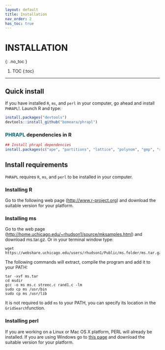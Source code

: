 ```yaml
---
layout: default
title: Installation
nav_order: 2
has_toc: true
---
```


# INSTALLATION
{: .no_toc }

1. TOC
{:toc}
---

## Quick install
If you have installed `R`, `ms`, and `perl` in your computer, go ahead and install `PHRAPL`!. Launch R and type:

```r
install.packages("devtools")
devtools::install_github("bomeara/phrapl")
```

### **<font color='#006579'>PHRAPL</font>** dependencies in R

```r
## Install phrapl dependencies
install.packages(c("ape", "partitions", "lattice", "polynom", "gmp", "rgenoud","parallel", "optimx", "igraph", "numDeriv", "nloptr", "Matrix", "rgl", "RColorBrewer", "binom", "diagram", "P2C2M"))
```

## Install requirements
`PHRAPL` requires `R`, `ms`, and `perl` to be installed in your computer. 

### Installing R
Go to the following web page (http://www.r-project.org) and download the suitable version for your platform.

### Installing ms
Go to the web page (http://home.uchicago.edu/~rhudson1/source/mksamples.html) and download ms.tar.gz.
Or in your terminal window type: 

```
wget https://webshare.uchicago.edu/users/rhudson1/Public/ms.folder/ms.tar.gz
```

The following commands will extract, compile the program and add it to your PATH:
```
tar -xvf ms.tar
cd msdir
gcc -o ms ms.c streec.c rand1.c -lm
sudo cp ms /usr/bin
sudo cp ms /usr/lib
```
It is not required to add `ms` to your PATH, you can specify its location in the `GridSearch`function.


### Installing perl
If you are working on a Linux or Mac OS X platform, PERL will already be installed. If you are using Windows go to [this page](http://learn.perl.org/installing/windows.html) and download the suitable version for your platform.
